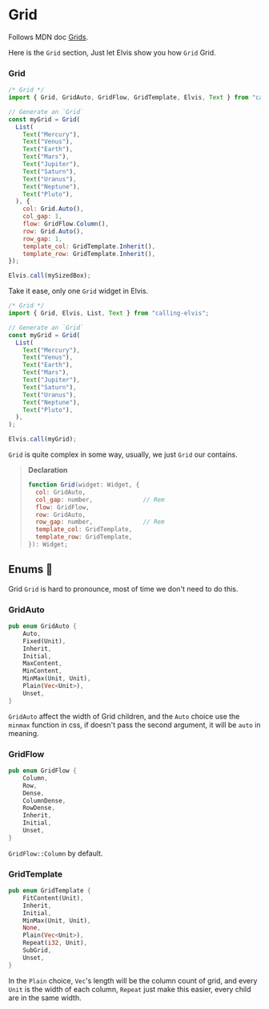 # Grid

Follows MDN doc [Grids][1].

Here is the `Grid` section, Just let Elvis show you how `Grid` Grid.

### Grid
```js
/* Grid */
import { Grid, GridAuto, GridFlow, GridTemplate, Elvis, Text } from "calling-elvis";

// Generate an `Grid`
const myGrid = Grid(
  List(
    Text("Mercury"),
    Text("Venus"),
    Text("Earth"),
    Text("Mars"),
    Text("Jupiter"),
    Text("Saturn"),
    Text("Uranus"),
    Text("Neptune"),
    Text("Pluto"),
  ), {
    col: Grid.Auto(),
    col_gap: 1,
    flow: GridFlow.Column(),
    row: Grid.Auto(),
    row_gap: 1,
    template_col: GridTemplate.Inherit(),
    template_row: GridTemplate.Inherit(),
});

Elvis.call(mySizedBox);
```

Take it ease, only one `Grid` widget in Elvis.

```js
/* Grid */
import { Grid, Elvis, List, Text } from "calling-elvis";

// Generate an `Grid`
const myGrid = Grid(
  List(
    Text("Mercury"),
    Text("Venus"),
    Text("Earth"),
    Text("Mars"),
    Text("Jupiter"),
    Text("Saturn"),
    Text("Uranus"),
    Text("Neptune"),
    Text("Pluto"),
  ),
);

Elvis.call(myGrid);
```

`Grid` is quite complex in some way, usually, we just `Grid` our contains.

> **Declaration**
> 
> ```js
> function Grid(widget: Widget, {
>   col: GridAuto,
>   col_gap: number,              // Rem
>   flow: GridFlow,
>   row: GridAuto,
>   row_gap: number,              // Rem
>   template_col: GridTemplate,
>   template_row: GridTemplate,
> }): Widget;
> ```

## Enums 🍩

Grid `Grid` is hard to pronounce, most of time we don't need to do this.

### GridAuto
```rust
pub enum GridAuto {
    Auto,
    Fixed(Unit),
    Inherit,
    Initial,
    MaxContent,
    MinContent,
    MinMax(Unit, Unit),
    Plain(Vec<Unit>),
    Unset,
}
```

`GridAuto` affect the width of Grid children, and the `Auto` choice use the `minmax` function in css, if doesn't pass the second argument, it will be `auto` in meaning.


### GridFlow
```rust
pub enum GridFlow {
    Column,
    Row,
    Dense,
    ColumnDense,
    RowDense,
    Inherit,
    Initial,
    Unset,
}
```

`GridFlow::Column` by default.

### GridTemplate
```rust
pub enum GridTemplate {
    FitContent(Unit),
    Inherit,
    Initial,
    MinMax(Unit, Unit),
    None,
    Plain(Vec<Unit>),
    Repeat(i32, Unit),
    SubGrid,
    Unset,
}
```
In the `Plain` choice, `Vec`'s length will be the column count of grid, and every `Unit` is the width of each column, `Repeat` just make this easier, every child are in the same width.

[1]: https://developer.mozilla.org/en-US/docs/Learn/CSS/CSS_layout/Grids
